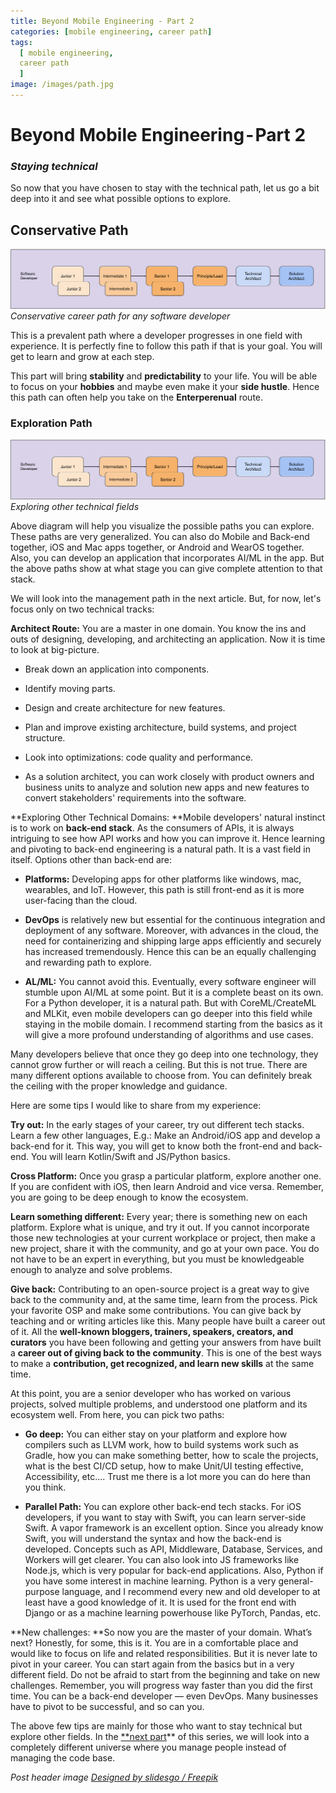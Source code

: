 ```yaml
---
title: Beyond Mobile Engineering - Part 2
categories: [mobile engineering, career path]
tags:
  [ mobile engineering,
  career path
  ]
image: /images/path.jpg
---
```


# Beyond Mobile Engineering - Part 2

### *Staying technical*

So now that you have chosen to stay with the technical path, let us go a bit deep into it and see what possible options to explore.

## Conservative Path

![Conservative career path for any software developer](/images/beyondME/2_1.png)
*Conservative career path for any software developer*

This is a prevalent path where a developer progresses in one field with experience. It is perfectly fine to follow this path if that is your goal. You will get to learn and grow at each step.

This part will bring **stability** and **predictability** to your life. You will be able to focus on your **hobbies** and maybe even make it your **side hustle**. Hence this path can often help you take on the **Enterperenual** route.

### Exploration Path


![Exploring other technical fields](/images/beyondME/2_1.png)
*Exploring other technical fields*

Above diagram will help you visualize the possible paths you can explore. These paths are very generalized. You can also do Mobile and Back-end together, iOS and Mac apps together, or Android and WearOS together. Also, you can develop an application that incorporates AI/ML in the app. But the above paths show at what stage you can give complete attention to that stack.

We will look into the management path in the next article. But, for now, let's focus only on two technical tracks:

**Architect Route:** You are a master in one domain. You know the ins and outs of designing, developing, and architecting an application. Now it is time to look at big-picture.

* Break down an application into components.

* Identify moving parts.

* Design and create architecture for new features.

* Plan and improve existing architecture, build systems, and project structure.

* Look into optimizations: code quality and performance.

* As a solution architect, you can work closely with product owners and business units to analyze and solution new apps and new features to convert stakeholders' requirements into the software.

**Exploring Other Technical Domains: **Mobile developers' natural instinct is to work on **back-end stack**. As the consumers of APIs, it is always intriguing to see how API works and how you can improve it. Hence learning and pivoting to back-end engineering is a natural path. It is a vast field in itself. Options other than back-end are:

* **Platforms:** Developing apps for other platforms like windows, mac, wearables, and IoT. However, this path is still front-end as it is more user-facing than the cloud.

* **DevOps** is relatively new but essential for the continuous integration and deployment of any software. Moreover, with advances in the cloud, the need for containerizing and shipping large apps efficiently and securely has increased tremendously. Hence this can be an equally challenging and rewarding path to explore.

* **AL/ML:** You cannot avoid this. Eventually, every software engineer will stumble upon AI/ML at some point. But it is a complete beast on its own. For a Python developer, it is a natural path. But with CoreML/CreateML and MLKit, even mobile developers can go deeper into this field while staying in the mobile domain. I recommend starting from the basics as it will give a more profound understanding of algorithms and use cases.

Many developers believe that once they go deep into one technology, they cannot grow further or will reach a ceiling. But this is not true. There are many different options available to choose from. You can definitely break the ceiling with the proper knowledge and guidance.

Here are some tips I would like to share from my experience:

**Try out:** In the early stages of your career, try out different tech stacks. Learn a few other languages, E.g.: Make an Android/iOS app and develop a back-end for it. This way, you will get to know both the front-end and back-end. You will learn Kotlin/Swift and JS/Python basics.

**Cross Platform:** Once you grasp a particular platform, explore another one. If you are confident with iOS, then learn Android and vice versa. Remember, you are going to be deep enough to know the ecosystem.

**Learn something different:** Every year; there is something new on each platform. Explore what is unique, and try it out. If you cannot incorporate those new technologies at your current workplace or project, then make a new project, share it with the community, and go at your own pace. You do not have to be an expert in everything, but you must be knowledgeable enough to analyze and solve problems.

**Give back:** Contributing to an open-source project is a great way to give back to the community and, at the same time, learn from the process. Pick your favorite OSP and make some contributions. You can give back by teaching and or writing articles like this. Many people have built a career out of it. All the **well-known bloggers, trainers, speakers, creators, and curators** you have been following and getting your answers from have built a **career out of giving back to the community**. This is one of the best ways to make a **contribution, get recognized, and learn new skills** at the same time.

At this point, you are a senior developer who has worked on various projects, solved multiple problems, and understood one platform and its ecosystem well. From here, you can pick two paths:

* **Go deep:** You can either stay on your platform and explore how compilers such as LLVM work, how to build systems work such as Gradle, how you can make something better, how to scale the projects, what is the best CI/CD setup, how to make Unit/UI testing effective, Accessibility, etc.… Trust me there is a lot more you can do here than you think.

* **Parallel Path:** You can explore other back-end tech stacks. For iOS developers, if you want to stay with Swift, you can learn server-side Swift. A vapor framework is an excellent option. Since you already know Swift, you will understand the syntax and how the back-end is developed. Concepts such as API, Middleware, Database, Services, and Workers will get clearer. You can also look into JS frameworks like Node.js, which is very popular for back-end applications. Also, Python if you have some interest in machine learning. Python is a very general-purpose language, and I recommend every new and old developer to at least have a good knowledge of it. It is used for the front end with Django or as a machine learning powerhouse like PyTorch, Pandas, etc.

**New challenges: **So now you are the master of your domain. What’s next? Honestly, for some, this is it. You are in a comfortable place and would like to focus on life and related responsibilities. But it is never late to pivot in your career. You can start again from the basics but in a very different field. Do not be afraid to start from the beginning and take on new challenges. Remember, you will progress way faster than you did the first time. You can be a back-end developer — even DevOps. Many businesses have to pivot to be successful, and so can you.

The above few tips are mainly for those who want to stay technical but explore other fields. In the [**next part](http://www.pateltarang.com/blog/beyond-mobile-engineering-part3)** of this series, we will look into a completely different universe where you manage people instead of managing the code base.

*Post header image [Designed by slidesgo / Freepik]("http://www.freepik.com")*

